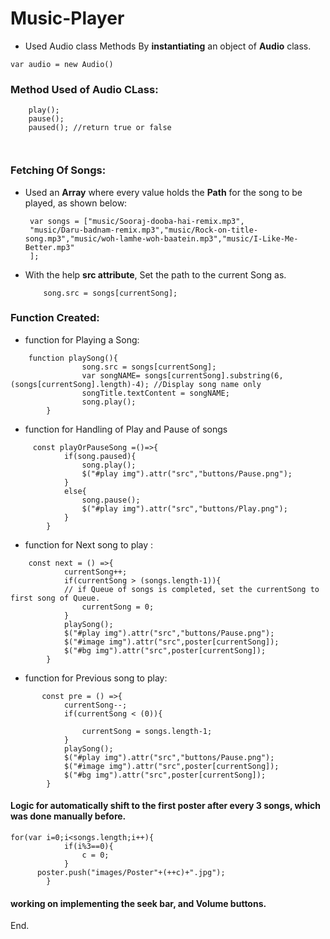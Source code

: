 # Music-Player
* Used Audio class Methods By **instantiating** an object of **Audio** class.

``` var audio = new Audio() ```

### Method Used of Audio CLass:

``` 
    play(); 
    pause();
    paused(); //return true or false
    
    
```

### Fetching Of Songs:

* Used an **Array** where every value holds the **Path** for the song to be played, as shown below: 
	```
	 var songs = ["music/Sooraj-dooba-hai-remix.mp3",
	 "music/Daru-badnam-remix.mp3","music/Rock-on-title-song.mp3","music/woh-lamhe-woh-baatein.mp3","music/I-Like-Me-Better.mp3"
	 ];  
	```
	
* With the help **src attribute**, Set the path to the current Song as.
	```
		song.src = songs[currentSong];
	```

### Function Created:

*  function for Playing a Song:

```
    function playSong(){
				song.src = songs[currentSong];
				var songNAME= songs[currentSong].substring(6, (songs[currentSong].length)-4); //Display song name only
				songTitle.textContent = songNAME;
				song.play();
        }
```

* function for Handling of Play and Pause of songs

```
	 const playOrPauseSong =()=>{
			if(song.paused){
                song.play();
                $("#play img").attr("src","buttons/Pause.png");
            }
            else{
                song.pause();
                $("#play img").attr("src","buttons/Play.png");
            }
        }
```

* function for Next song to play :

```
	const next = () =>{
            currentSong++; 
            if(currentSong > (songs.length-1)){   
			// if Queue of songs is completed, set the currentSong to first song of Queue.
                currentSong = 0;
            }
            playSong();
            $("#play img").attr("src","buttons/Pause.png");
            $("#image img").attr("src",poster[currentSong]);
            $("#bg img").attr("src",poster[currentSong]);
        }
```

* function for Previous song to play:

```
	   const pre = () =>{
            currentSong--;
            if(currentSong < (0)){
				
                currentSong = songs.length-1;
            }
            playSong();
            $("#play img").attr("src","buttons/Pause.png");
            $("#image img").attr("src",poster[currentSong]);
            $("#bg img").attr("src",poster[currentSong]);
        }

```

#### Logic for automatically shift to the **first poster** after every 3 songs, which was done manually before.
```
for(var i=0;i<songs.length;i++){
			if(i%3==0){
				c = 0;
			}
      poster.push("images/Poster"+(++c)+".jpg");
		}
```

#### working on  implementing the seek bar, and Volume buttons.
End.

